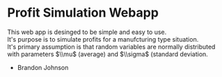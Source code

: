 # Profit Simulation Webapp
This web app is desinged to be simple and easy to use.<br>
It's purpose is to simulate profits for a manufcturing type situation.<br>
It's primary assumption is that random variables are normally distributed with parameters $\\mu$ (average) and $\\sigma$ (standard deviation.<br>
- Brandon Johnson
